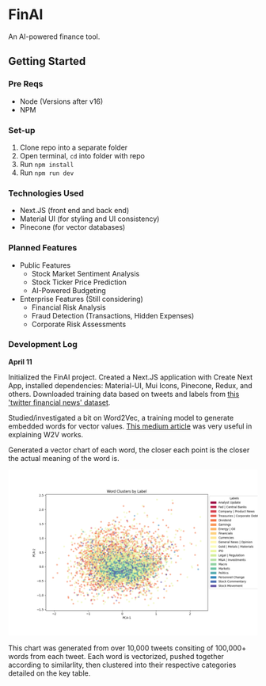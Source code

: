 # FinAI
An AI-powered finance tool.

## Getting Started

### Pre Reqs
- Node (Versions after v16)
- NPM

### Set-up
1. Clone repo into a separate folder
2. Open terminal, ``cd`` into folder with repo
3. Run ``npm install``
4. Run ``npm run dev``

### Technologies Used
- Next.JS (front end and back end)
- Material UI (for styling and UI consistency)
- Pinecone (for vector databases)

### Planned Features
- Public Features
  - Stock Market Sentiment Analysis
  - Stock Ticker Price Prediction
  - AI-Powered Budgeting
- Enterprise Features (Still considering)
  - Financial Risk Analysis
  - Fraud Detection (Transactions, Hidden Expenses)
  - Corporate Risk Assessments

### Development Log

**April 11**

Initialized the FinAI project. Created a Next.JS application with Create Next App, installed dependencies: Material-UI, Mui Icons, Pinecone, Redux, and others. Downloaded training data based on tweets and labels from [this 'twitter financial news' dataset](https://www.kaggle.com/datasets/sulphatet/twitter-financial-news?resource=download).

Studied/investigated a bit on Word2Vec, a training model to generate embedded words for vector values. [This medium article](https://towardsdatascience.com/word2vec-explained-49c52b4ccb71) was very useful in explaining W2V works.

Generated a vector chart of each word, the closer each point is the closer the actual meaning of the word is.

![Chart](https://raw.githubusercontent.com/itsthomthomob/finai/main/process_data/word_clusters.png)

This chart was generated from over 10,000 tweets consiting of 100,000+ words from each tweet. Each word is vectorized, pushed together according to similarlity, then clustered into their respective categories detailed on the key table.